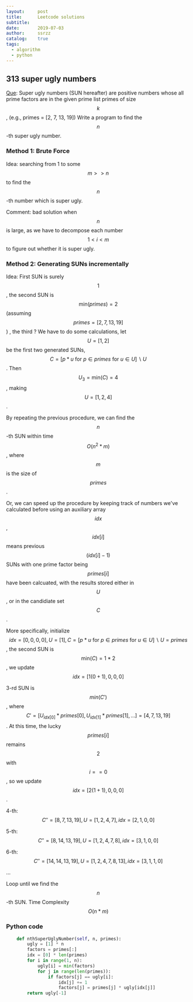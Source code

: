 ```yaml
---
layout:     post
title:      Leetcode solutions
subtitle:   
date:       2019-07-03
author:     ssrzz
catalog: 	true
tags:
  - algorithm
  - python
---
```


## 313 super ugly numbers

[Que](https://leetcode.com/problems/super-ugly-number/):  Super ugly numbers (SUN hereafter) are positive numbers whose all prime factors are in the  given prime list primes of size $$k$$,  (e.g., primes = [2, 7, 13, 19])  Write a program to find the $$n$$-th super ugly number.

### Method 1: Brute Force

Idea: searching from 1 to some $$m>>n$$ to find the $$n$$-th number which is super ugly. 

Comment: bad solution when $$n$$ is large, as we have to decompose each number $$1 < i < m$$ to figure out whether it is super ugly. 

### Method 2: Generating SUNs incrementally

Idea:  First SUN is surely $$1$$, the second SUN is $$\text{min}(primes) = 2$$ (assuming $$primes=[2,7,13,19]$$) , the third ? We have to do some calculations, let $$U = [1, 2]$$ be the first two generated SUNs, $$C = [p * u  \text{ for } p \in primes \text{  for  } u \in U ] \backslash U$$. Then $$U_3 = \text{min}(C) = 4$$ , making $$U=[1,2,4]$$. 

By repeating the previous procedure, we can find the $$n$$-th SUN within time $$O(n^2 * m)$$, where $$m$$ is the size of $$primes$$. 

Or, we can speed up the procedure by keeping track of numbers we've calculated before using an auxiliary array $$idx$$ , $$idx[i]$$ means previous  $$(idx[i]-1) $$ SUNs with one prime factor being $$primes[i]$$ have been calcuated, with the results stored either in $$U$$, or in the candidiate set $$C$$.

More specifically, initialize $$idx = [0,0,0,0] , U = [1], C = [p * u  \text{ for } p \in primes \text{  for  } u \in U ] \backslash U = primes $$ , the second SUN is $$\text{min} (C) = 1 * 2 $$, we update $$idx = [1(0+1),0,0,0]$$

3-rd SUN is $$min(C')$$, where $$C'  = [U_{idx[0]} * primes[0], U_{idx[1]} * primes[1], …] = [4,7,13,19]$$. At this time, the lucky $$primes[i]$$ remains $$2$$ with $$i == 0$$, so we update $$idx = [2(1+1),0,0,0]$$. 

4-th: $$C'' = [8,7,13,19], U = [1,2,4,7], idx = [2,1,0,0]$$

5-th: $$C'' = [8,14,13,19], U = [1,2,4,7,8], idx = [3,1,0,0]$$

6-th: $$C'' = [14,14,13,19], U = [1,2,4,7,8,13], idx = [3,1,1,0]$$

… 

Loop until we find the $$n$$-th SUN. Time Complexity $$O(n*m)$$ 

### Python code

```python
    def nthSuperUglyNumber(self, n, primes):
        ugly = [1] * n
        factors = primes[:]
        idx = [0] * len(primes)
        for i in range(1, n):
            ugly[i] = min(factors)
            for j in range(len(primes)):
                if factors[j] == ugly[i]:
                    idx[j] += 1
                    factors[j] = primes[j] * ugly[idx[j]]
        return ugly[-1]

```





